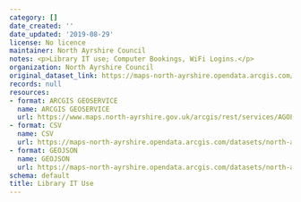 ```yaml
---
category: []
date_created: ''
date_updated: '2019-08-29'
license: No licence
maintainer: North Ayrshire Council
notes: <p>Library IT use; Computer Bookings, WiFi Logins.</p>
organization: North Ayrshire Council
original_dataset_link: https://maps-north-ayrshire.opendata.arcgis.com/maps/north-ayrshire::library-it-use
records: null
resources:
- format: ARCGIS GEOSERVICE
  name: ARCGIS GEOSERVICE
  url: https://www.maps.north-ayrshire.gov.uk/arcgis/rest/services/AGOL/Open_Data_Portal3/MapServer/31
- format: CSV
  name: CSV
  url: https://maps-north-ayrshire.opendata.arcgis.com/datasets/north-ayrshire::library-it-use.csv?outSR=%7B%22latestWkid%22%3A27700%2C%22wkid%22%3A27700%7D
- format: GEOJSON
  name: GEOJSON
  url: https://maps-north-ayrshire.opendata.arcgis.com/datasets/north-ayrshire::library-it-use.geojson?outSR=%7B%22latestWkid%22%3A27700%2C%22wkid%22%3A27700%7D
schema: default
title: Library IT Use
---
```

